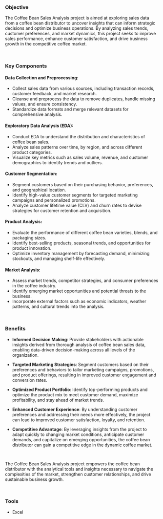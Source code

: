 ### Objective
The Coffee Bean Sales Analysis project is aimed at exploring sales data from a coffee bean distributor to uncover insights that can inform strategic decisions and optimize business operations. By analyzing sales trends, customer preferences, and market dynamics, this project seeks to improve sales performance, enhance customer satisfaction, and drive business growth in the competitive coffee market.

<br>

### Key Components

#### Data Collection and Preprocessing:
- Collect sales data from various sources, including transaction records, customer feedback, and market research.
- Cleanse and preprocess the data to remove duplicates, handle missing values, and ensure consistency.
- Standardize data formats and merge relevant datasets for comprehensive analysis.

#### Exploratory Data Analysis (EDA):
- Conduct EDA to understand the distribution and characteristics of coffee bean sales.
- Analyze sales patterns over time, by region, and across different product categories.
- Visualize key metrics such as sales volume, revenue, and customer demographics to identify trends and outliers.

#### Customer Segmentation:
- Segment customers based on their purchasing behavior, preferences, and geographical location.
- Identify high-value customer segments for targeted marketing campaigns and personalized promotions.
- Analyze customer lifetime value (CLV) and churn rates to devise strategies for customer retention and acquisition.

#### Product Analysis:
- Evaluate the performance of different coffee bean varieties, blends, and packaging sizes.
- Identify best-selling products, seasonal trends, and opportunities for product innovation.
- Optimize inventory management by forecasting demand, minimizing stockouts, and managing shelf-life effectively.

#### Market Analysis:
- Assess market trends, competitor strategies, and consumer preferences in the coffee industry.
- Identify emerging market opportunities and potential threats to the business.
- Incorporate external factors such as economic indicators, weather patterns, and cultural trends into the analysis.

<br>

### Benefits

- <b>Informed Decision Making</b>: Provide stakeholders with actionable insights derived from thorough analysis of coffee bean sales data, enabling data-driven decision-making across all levels of the organization.

- <b>Targeted Marketing Strategies</b>: Segment customers based on their preferences and behaviors to tailor marketing campaigns, promotions, and product offerings, resulting in improved customer engagement and conversion rates.

- <b>Optimized Product Portfolio</b>: Identify top-performing products and optimize the product mix to meet customer demand, maximize profitability, and stay ahead of market trends.

- <b>Enhanced Customer Experience</b>: By understanding customer preferences and addressing their needs more effectively, the project can lead to improved customer satisfaction, loyalty, and retention.

- <b>Competitive Advantage</b>: By leveraging insights from the project to adapt quickly to changing market conditions, anticipate customer demands, and capitalize on emerging opportunities, the coffee bean distributor can gain a competitive edge in the dynamic coffee market.

<br>

The Coffee Bean Sales Analysis project empowers the coffee bean distributor with the analytical tools and insights necessary to navigate the complexities of the market, strengthen customer relationships, and drive sustainable business growth.

<br>

### Tools
- Excel
